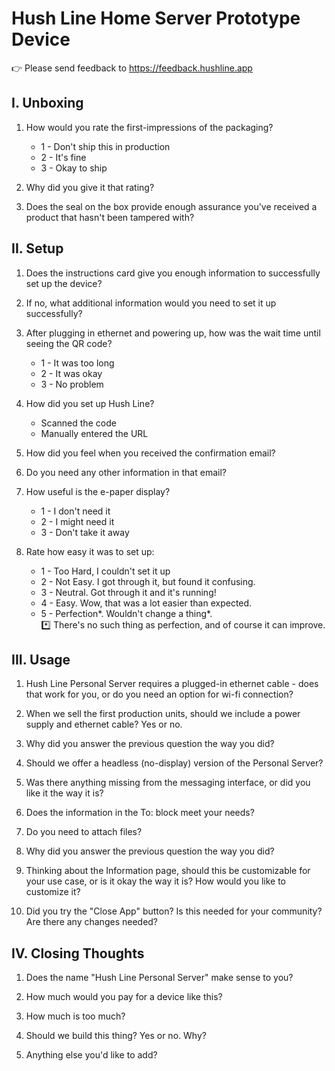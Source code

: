 # Hush Line Home Server Prototype Device

👉 Please send feedback to https://feedback.hushline.app

## I. Unboxing

1. How would you rate the first-impressions of the packaging?
    - 1 - Don't ship this in production
    - 2 - It's fine
    - 3 - Okay to ship

2. Why did you give it that rating?

3. Does the seal on the box provide enough assurance you've received a product that hasn't been tampered with?

## II. Setup

1. Does the instructions card give you enough information to successfully set up the device?

2. If no, what additional information would you need to set it up successfully?

3. After plugging in ethernet and powering up, how was the wait time until seeing the QR code?
   - 1 - It was too long
   - 2 - It was okay
   - 3 - No problem

4. How did you set up Hush Line?
   - Scanned the code
   - Manually entered the URL

5. How did you feel when you received the confirmation email?

6. Do you need any other information in that email?

7. How useful is the e-paper display?
    - 1 - I don't need it
    - 2 - I might need it
    - 3 - Don't take it away

9. Rate how easy it was to set up:
    - 1 - Too Hard, I couldn't set it up
    - 2 - Not Easy. I got through it, but found it confusing.
    - 3 - Neutral. Got through it and it's running!
    - 4 - Easy. Wow, that was a lot easier than expected.
    - 5 - Perfection*. Wouldn't change a thing*.<br>
          *️⃣ There's no such thing as perfection, and of course it can improve.

## III. Usage

1. Hush Line Personal Server requires a plugged-in ethernet cable - does that work for you, or do you need an option for wi-fi connection?

2. When we sell the first production units, should we include a power supply and ethernet cable? Yes or no.

3. Why did you answer the previous question the way you did?

4. Should we offer a headless (no-display) version of the Personal Server?

5. Was there anything missing from the messaging interface, or did you like it the way it is? 

6. Does the information in the To: block meet your needs? 

7. Do you need to attach files?

8. Why did you answer the previous question the way you did?

9. Thinking about the Information page, should this be customizable for your use case, or is it okay the way it is? How would you like to customize it?

10. Did you try the "Close App" button? Is this needed for your community? Are there any changes needed?

## IV. Closing Thoughts

1. Does the name "Hush Line Personal Server" make sense to you?

2. How much would you pay for a device like this? 

3. How much is too much?

4. Should we build this thing? Yes or no. Why?
    
5. Anything else you'd like to add?
